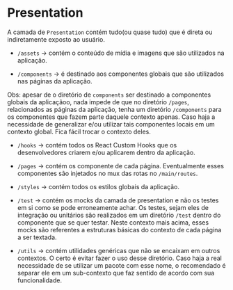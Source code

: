 # Presentation

A camada de `Presentation` contém tudo(ou quase tudo) que é direta ou indiretamente exposto ao usuário.

- `/assets` -> contém o conteúdo de mídia e imagens que são utilizados na aplicação.

- `/components` -> é destinado aos componentes globais que são utilizados nas páginas da aplicação.

Obs: apesar de o diretório de `components` ser destinado a componentes globais da aplicaçãoo, nada impede de que no diretório `/pages`, relacionados as páginas da aplicação, tenha um diretório `/components` para os componentes que fazem parte daquele contexto apenas. Caso haja a necessidade de generalizar e/ou utilizar tais componentes locais em um contexto global. Fica fácil trocar o contexto deles.

- `/hooks` -> contém todos os React Custom Hooks que os desenvolvedores criarem e/ou aplicarem dentro da aplicação.

- `/pages` -> contém os componente de cada página. Eventualmente esses componentes são injetados no mux das rotas no `/main/routes`.

- `/styles` -> contém todos os estilos globais da aplicação.

- `/test` -> contém os mocks da camada de presentation e não os testes em si como se pode erroneamente achar. Os testes, sejam eles de integração ou unitários são realizados em um diretório `/test` dentro do componente que se quer testar. Neste contexto mais acima, esses mocks são referentes a estruturas básicas do contexto de cada página a ser textada.

- `/utils` -> contém utilidades genéricas que não se encaixam em outros contextos. O certo é evitar fazer o uso desse diretório. Caso haja a real necessidade de se utilizar um pacote com esse nome, o recomendado é separar ele em um sub-contexto que faz sentido de acordo com sua funcionalidade.

